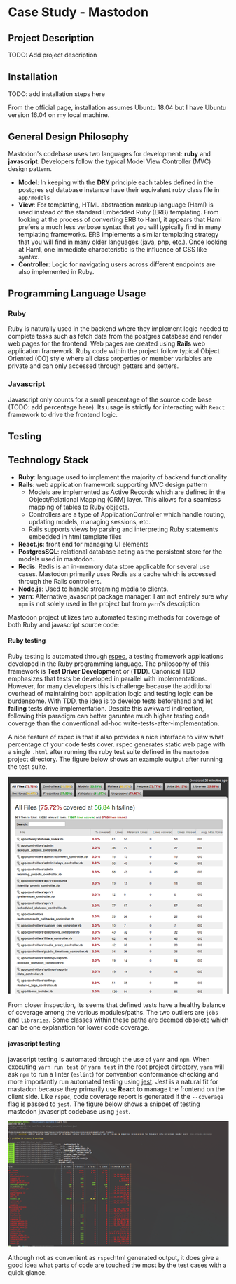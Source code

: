 # Case Study - Mastodon

## Project Description

TODO: Add project description

## Installation

TODO: add installation steps here 

From the official page, installation assumes Ubuntu 18.04 but I have Ubuntu version 16.04 on my local machine.

## General Design Philosophy

Mastodon's codebase uses two languages for development: __ruby__ and __javascript__. Developers follow the typical
Model View Controller (MVC) design pattern.

- __Model__: In keeping with the __DRY__ principle each tables defined in the postgres sql database instance have their 
equivalent ruby class file in `app/models` 
- __View__: For templating, HTML abstraction markup language (Haml) is used instead of the standard Embedded Ruby (ERB)
templating. From looking at the process of converting ERB to Haml, it appears that Haml prefers a much less verbose
syntax that you will typically find in many templating frameworks. ERB implements a similar templating strategy that you
will find in many older languages (java, php, etc.). Once looking at Haml, one immediate characteristic is the influence
of CSS like syntax.
- __Controller__: Logic for navigating users across different endpoints are also implemented in Ruby. 

## Programming Language Usage 

### Ruby
Ruby is naturally used in the backend where they implement logic needed to complete tasks such as fetch data from the 
postgres database and render web pages for the frontend. Web pages are created using __Rails__ web application 
framework. Ruby code within the project follow typical Object Oriented (OO) style where all class properties or member
variables are private and can only accessed through getters and setters.

### Javascript

Javascript only counts for a small percentage of the source code base (TODO: add percentage here). Its usage is
strictly for interacting with `React` framework to drive the frontend logic.

## Testing

## Technology Stack
- __Ruby__: language used to implement the majority of backend functionality
- __Rails__: web application framework supporting MVC design pattern
   - Models are implemented as Active Records which are defined in the Object/Relational Mapping (ORM) layer. This 
   allows for a seamless mapping of tables to Ruby objects.
   - Controllers are a type of ApplicationController which handle routing, updating models, managing sessions, etc.
   - Rails supports views by parsing and interpreting Ruby statements embedded in html template files
- __React.js__: front end for managing UI elements
- __PostgresSQL__: relational database acting as the persistent store for the models used in mastodon.
- __Redis__: Redis is an in-memory data store applicable for several use cases. Mastodon primarily uses Redis as a 
cache which is accessed through the Rails controllers. 
- __Node.js__: Used to handle streaming media to clients.
- __yarn__: Alternative javascript package manager. I am not entirely sure why `npm` is not solely used in the project
but from `yarn`'s description  

Mastodon project utilizes two automated testing methods for coverage of both Ruby and javascript source code:

#### Ruby testing
Ruby testing is automated through
[rspec](rspec.info),  a testing framework applications developed in the Ruby programming language. The philosophy of
this framework is __Test Driver Development__ or (__TDD__). Canonical TDD emphasizes that tests be developed in parallel
with implementations. However, for many developers this is challenge because the additional overhead of maintaining both
application logic and testing logic can be burdensome. With TDD, the idea is to develop tests beforehand and let
__failing__ tests drive implementation. Despite this awkward indirection, following this paradigm can better garuntee
much higher testing code coverage than the conventional ad-hoc write-tests-after-implementation.

A nice feature of rspec is that it also provides a nice interface to view what percentage of your code tests cover.
rspec generates static web page with a single `.html` after running the ruby test suite defined in the `mastodon`
project directory. The figure below shows an example output after running the test suite.

![](assets/img/coverage_ex.png)

From closer inspection, its seems that defined tests have a healthy balance of coverage among the various modules/paths.
The two outliers are `jobs` and `libraries`. Some classes within these paths are deemed obsolete which can be one
explanation for lower code coverage.

#### javascript testing
javascript testing is automated through the use of `yarn` and `npm`. When executing `yarn run test` or `yarn test` in
the root project directory, `yarn` will ask `npm` to run a linter (`eslint`) for convention conformance checking and
more importantly run automated testing using [jest](https://jestjs.io/). Jest is a natural fit for mastadon because
they primarily use __React__ to manage the frontend on the client side. Like `rspec`, code coverage report is generated
if the `--coverage` flag is passed to `jest`. The figure below shows a snippet of testing mastodon javascript codebase
using `jest`.


![](assets/img/js_coverage_ex.png)

Although not as convenient as `rspec`html generated output, it does give a good idea what parts of code are touched the
most by the test cases with a quick glance.


